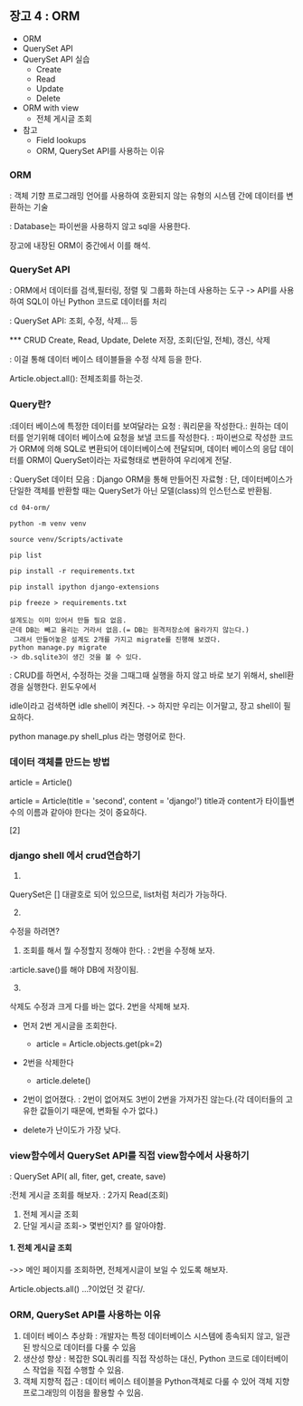 ## 장고 4 : ORM

- ORM
- QuerySet API
- QuerySet API 실습
  - Create 
  - Read
  - Update
  - Delete
- ORM with view
  - 전체 게시글 조회
- 참고
  - Field lookups
  - ORM, QuerySet API를 사용하는 이유
  

### ORM
: 객체 기향 프로그래밍 언어를 사용하여 호환되지 않는 유형의 시스템 간에 데이터를 변환하는 기술

: Database는 파이썬을 사용하지 않고 sql을 사용한다. 

장고에 내장된 ORM이 중간에서 이를 해석.

### QuerySet API
: ORM에서 데이터를 검색,필터링, 정렬 및 그룹화 하는데 사용하는 도구
-> API를 사용하여 SQL이 아닌 Python 코드로 데이터를 처리

: QuerySet API: 조회, 수정, 삭제... 등

*** CRUD
Create, Read, Update, Delete
저장, 조회(단일, 전체), 갱신, 삭제

: 이걸 통해 데이터 베이스 테이블들을 수정 삭제 등을 한다. 

Article.object.all(): 전체조회를 하는것.


### Query란?
:데이터 베이스에 특정한 데이터를 보여달라는 요청
: 쿼리문을 작성한다.: 원하는 데이터를 얻기위해 데이터 베이스에 요청을 보낼 코드를 작성한다.
: 파이썬으로 작성한 코드가 ORM에 의해 SQL로 변환되어 데이터베이스에 전달되며, 데이터 베이스의 응답 데이터를 ORM이 QuerySet이라는 자료형태로 변환하여 우리에게 전달.

: QuerySet 데이터 모음
: Django ORM을 통해 만들어진 자료형
: 단, 데이터베이스가 단일한 객체를 반환할 때는 QuerySet가 아닌 모델(class)의 인스턴스로 반환됨.

```
cd 04-orm/

python -m venv venv

source venv/Scripts/activate

pip list

pip install -r requirements.txt

pip install ipython django-extensions

pip freeze > requirements.txt

설계도는 이미 있어서 만들 필요 없음.
근데 DB는 빼고 올리는 거라서 없음.(= DB는 원격저장소에 올라가지 않는다.)
 그래서 만들어놓은 설계도 2개를 가지고 migrate를 진행해 보겠다.
python manage.py migrate
-> db.sqlite3이 생긴 것을 볼 수 있다. 
```


: CRUD를 하면서, 수정하는 것을 그때그때 실행을 하지 않고 바로 보기 위해서, 
shell환경을 실행한다. 
 윈도우에서

 idle이라고 검색하면 idle shell이 켜진다. -> 하지만 우리는 이거말고,
 장고 shell이 필요하다.


python manage.py shell_plus 라는 명령어로 한다. 


### 데이터 객체를 만드는 방법
article = Article()



article = Article(title = 'second', content = 'django!')
title과 content가 타이틀변수의 이름과 같아야 한다는 것이 중요하다.



[2]
### django shell 에서 crud연습하기
1.
QuerySet은 [] 대괄호로 되어 있으므로, list처럼 처리가 가능하다.


2.
수정을 하려면?
1. 조회를 해서 뭘 수정할지 정해야 한다. 
: 2번을 수정해 보자.

:article.save()를 해야 DB에 저장이됨.

3.
삭제도 수정과 크게 다를 바는 없다.
2번을 삭제해 보자.

- 먼저 2번 게시글을 조회한다.
  - article = Article.objects.get(pk=2)
- 2번을 삭제한다
  - article.delete()
- 2번이 없어졌다.
  : 2번이 없어져도 3번이 2번을 가져가진 않는다.(각 데이터들의 고유한 값들이기 때문에, 변화될 수가 없다.)

- delete가 난이도가 가장 낮다.


### view함수에서 QuerySet API를 직접 view함수에서 사용하기

: QuerySet API( all, fiter, get, create, save)

:전체 게시글 조회를 해보자.
: 2가지 Read(조회)
  1. 전체 게시글 조회
  2. 단일 게시글 조회-> 몇번인지? 를 알아야함.


####  1. 전체 게시글 조회
->> 메인 페이지를 조회하면, 전체게시글이 
보일 수 있도록 해보자.

Article.objects.all()
...?이었던 것 같다/.


### ORM, QuerySet API를 사용하는 이유
  1. 데이터 베이스 추상화
  : 개발자는 특정 데이터베이스 시스템에 종속되지 않고, 일관된 방식으로 데이터를 다룰 수 있음
  2. 생산성 향상 : 복잡한 SQL쿼리를 직접 작성하는 대신, Python 코드로 데이터베이스 작업을 직접 수행할 수 있음.
  3. 객체 지향적 접근
    : 데이터 베이스 테이블을 Python객체로 다룰 수 있어 객체 지향 프로그래밍의 이점을 활용할 수 있음.
